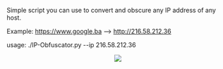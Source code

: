 Simple script you can use to convert and obscure any IP address of any host.

Example: https://www.google.ba --> http://216.58.212.36

usage: ./IP-Obfuscator.py --ip 216.58.212.36
<p align="center">
  <img src="https://imgur.com/a/b6BVi"/>
</p>
